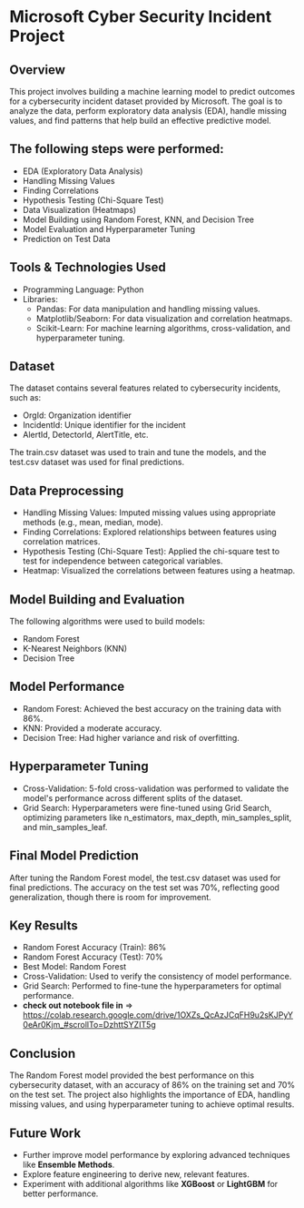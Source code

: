 # Microsoft Cyber Security Incident Project

## Overview

This project involves building a machine learning model to predict outcomes for a cybersecurity incident dataset provided by Microsoft. The goal is to analyze the data, perform exploratory data analysis (EDA), handle missing values, and find patterns that help build an effective predictive model.

## The following steps were performed:

- EDA (Exploratory Data Analysis)
- Handling Missing Values
- Finding Correlations
- Hypothesis Testing (Chi-Square Test)
- Data Visualization (Heatmaps)
- Model Building using Random Forest, KNN, and Decision Tree
- Model Evaluation and Hyperparameter Tuning
- Prediction on Test Data

## Tools & Technologies Used

- Programming Language: Python
- Libraries:
  - Pandas: For data manipulation and handling missing values.
  - Matplotlib/Seaborn: For data visualization and correlation heatmaps.
  - Scikit-Learn: For machine learning algorithms, cross-validation, and hyperparameter tuning.

## Dataset

The dataset contains several features related to cybersecurity incidents, such as:

- OrgId: Organization identifier
- IncidentId: Unique identifier for the incident
- AlertId, DetectorId, AlertTitle, etc.

The train.csv dataset was used to train and tune the models, and the test.csv dataset was used for final predictions.


## Data Preprocessing
 - Handling Missing Values: Imputed missing values using appropriate methods (e.g., mean, median, mode).
 - Finding Correlations: Explored relationships between features using correlation matrices.
 - Hypothesis Testing (Chi-Square Test): Applied the chi-square test to test for independence between categorical variables.
 - Heatmap: Visualized the correlations between features using a heatmap.

## Model Building and Evaluation
The following algorithms were used to build models:

- Random Forest
- K-Nearest Neighbors (KNN)
- Decision Tree

## Model Performance

- Random Forest: Achieved the best accuracy on the training data with 86%.
- KNN: Provided a moderate accuracy.
- Decision Tree: Had higher variance and risk of overfitting.

## Hyperparameter Tuning
- Cross-Validation: 5-fold cross-validation was performed to validate the model's performance across different splits of the dataset.
- Grid Search: Hyperparameters were fine-tuned using Grid Search, optimizing parameters like n_estimators, max_depth, min_samples_split, and min_samples_leaf.

## Final Model Prediction
After tuning the Random Forest model, the test.csv dataset was used for final predictions. The accuracy on the test set was 70%, reflecting good generalization, though there is room for improvement.

## Key Results
- Random Forest Accuracy (Train): 86%
- Random Forest Accuracy (Test): 70%
- Best Model: Random Forest
- Cross-Validation: Used to verify the consistency of model performance.
- Grid Search: Performed to fine-tune the hyperparameters for optimal performance.
- **check out notebook file in** => https://colab.research.google.com/drive/1OXZs_QcAzJCqFH9u2sKJPyY0eAr0Kjm_#scrollTo=DzhttSYZIT5g

## Conclusion
The Random Forest model provided the best performance on this cybersecurity dataset, with an accuracy of 86% on the training set and 70% on the test set. The project also highlights the importance of EDA, handling missing values, and using hyperparameter tuning to achieve optimal results.

## Future Work
- Further improve model performance by exploring advanced techniques like **Ensemble Methods**.
- Explore feature engineering to derive new, relevant features.
- Experiment with additional algorithms like **XGBoost** or **LightGBM** for better performance.

